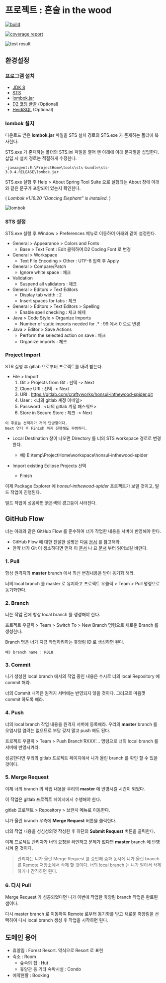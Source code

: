 # 프로젝트 : 혼술 in the wood 

[![build](https://gitlab.com/craftyworks/honsul-inthewood-spider/badges/master/build.svg)](https://craftyworks.gitlab.io/honsul-inthewood-spider/)

[![coverage report](https://gitlab.com/craftyworks/honsul-inthewood-spider/badges/master/coverage.svg)](https://craftyworks.gitlab.io/honsul-inthewood-spider/jacoco/)

![test result](https://craftyworks.gitlab.io/honsul-inthewood-spider/test-result.svg)
## 환경설정

### 프로그램 설치
- [JDK 8](http://www.oracle.com/technetwork/java/javase/downloads/jdk8-downloads-2133151.html)
- [STS](https://spring.io/tools)
- [lombok.jar](https://projectlombok.org/download)
- [D2 코딩 글꼴](https://github.com/naver/d2codingfont) (Optional)
- [HeidiSQL](https://www.heidisql.com/) (Optional)

### lombok 설치

다운로드 받은 **lombok.jar** 파일을 STS 설치 경로의 STS.exe 가 존재하는 폴더에 복사한다.

STS.exe 가 존재하는 폴더의 STS.ini 파일을 열어 맨 아래에 아래 문자열을 삽입한다. 삽입 시 설치 경로는 적절하게 수정한다.

```
-javaagent:E:\ProjectHome\tools\sts-bundle\sts-3.9.4.RELEASE\lombok.jar
```

STS.exe 실행 후 Help > About Spring Tool Suite 으로 실행되는 About 창에 아래와 같은 문구가 포함되어 있는지 확인한다.

( *Lombok v1.16.20 "Dancing Elephant" is installed.* )

![lombok](https://projectlombok.org/img/eclipse-about.png)

### STS 설정

STS.exe 실행 후 Window > Preferences 메뉴로 이동하여 아래와 같이 설정한다.

- General > Appearance > Colors and Fonts
  - Base > Text Font : Edit 클릭하여 D2 Coding Font 로 변경
- General > Workspace
  - Text File Encoding > Other : UTF-8 입력 후 Apply
- General > Compare/Patch
  - Ignore white space : 체크
- Validation
  - Suspend all validators : 체크
- General > Editors > Text Editors
  - Display tab width : 2
  - Insert spaces for tabs : 체크
- General > Editors > Text Editors > Spelling
  - Enable spell checking : 체크 해제
- Java > Code Style > Organize Imports
  - Number of static imports needed for .* : 99 에서 0 으로 변경
- Java > Editor > Save Actions
  - Perform the selected action on save : 체크
  - Organize imports : 체크
  
### Project Import

STR 실행 후 gitlab 으로부터 프로젝트를 내려 받는다.

- File > Import
  1. Git > Projects from Git : 선택 -> Next
  2. Clone URI : 선택 -> Next
  3. URI : https://gitlab.com/craftyworks/honsul-inthewood-spider.git
  4. User : <너의 gitlab 계정 이메일>
  5. Password : <너의 gitlab 계정 패스워드>
  6. Store in Secure Store : 체크 -> Next

```
이 후로는 선택지가 거의 단방향이다. 
Next 연타 후 Finish 까지 진행해도 무방하다.
```
   
- Local Destination 창이 나오면 Directory 를 너의 STS workspace 경로로 변경한다.
  - 예) E:\temp\ProjectHome\workspace\honsul-inthewood-spider
  
- Import existing Eclipse Projects 선택
  - Finish

이제 Package Explorer 에 *honsul-inthewood-spider* 프로젝트가 보일 것이고, 빌드 작업이 진행된다. 

빌드 작업이 성공하면 붉은색의 경고등이 사라진다.

## GitHub Flow

너는 아래와 같은 GitHub Flow 를 준수하여 너가 작업한 내용을 서버에 반영해야 한다.

- GitHub Flow 에 대한 친절한 설명은 다음 [문서](https://guides.github.com/introduction/flow/) 를 참고해라.
- 만약 너가 Git 이 생소하다면 먼저 이 [문서](https://backlog.com/git-tutorial/kr/) 나 요 [문서](https://git-scm.com/book/ko/v2) 부터 읽어보길 바란다.

### 1. Pull

항상 원격지의 **master** branch 에서 최신 변경내용을 받아 동기화 해라.

너의 local branch 를 master 로 유지하고 프로젝트 우클릭 > Team > Pull 명령으로 동기화한다.

### 2. Branch

너는 작업 전에 항상 local branch 를 생성해야 한다.

프로젝트 우클릭 > Team > Switch To > New Branch 명령으로 새로운 Branch 를 생성한다.

Branch 명은 너가 지금 작업하려하는 휴양림 ID 로 생성하면 된다.

```
예) branch name : R018
```

### 3. Commit

니가 생성한 local branch 에서의 작업 중인 내용은 수시로 너의 local Repository 에 commit 해라.

너의 Commit 내역은 원격지 서버에는 반영되지 않을 것이다. 그러므로 마음껏 commit 하도록 해라.

### 4. Push 

너의 local branch 작업 내용을 원격지 서버에 등록해라. 우리의 **master** branch 를 오염시킬 염려는 없으므로 부담 갖지 말고 push 해도 된다.

프로젝트 우클릭 > Team > Push Branch'RXXX'... 명령으로 너의 local branch 를 서버에 반영시켜라.

성공한다면 우리의 gitlab 프로젝트 페이지에서 니가 올린 branch 를 확인 할 수 있을 것이다.

### 5. Merge Request

이제 너의 branch 의 작업 내용을 우리의 **master** 에 반영시킬 시간이 되었다.

이 작업은 gitlab 프로젝트 페이지에서 수행해야 한다.

gitlab 프로젝트 > Repository > 브랜치 메뉴로 이동한다.

니가 올린 branch 우측에 **Merge Request** 버튼을 클릭한다.

너의 작업 내용을 성심성의껏 작성한 후 하단의 **Submit Request** 버튼을 클릭한다.

이제 프로젝트 관리자가 너의 요청을 확인하고 문제가 없다면 **master** branch 에 반영시켜 줄 것이다.

> 관리자는 니가 올린 Merge Request 를 승인해 줌과 동시에 니가 올린 branch 를 Remote 저장소에서 삭제 할 것이다. 너의 local branch 는 니가 알아서 삭제하거나 간직하면 된다.

### 6. 다시 Pull

Merge Request 가 성공되었다면 니가 이번에 작업한 휴양림 branch 작업은 완료된 샘이다. 

다시 master branch 로 이동하여 Remote 로부터 동기화를 받고 새로운 휴양림을 선택하여 다시 local branch 생성 후 작업을 시작하면 된다.

## 도메인 용어

- 휴양림 : Forest Resort. 약식으로 Resort 로 표현
- 숙소 : Room
  - 숲속의 집 : Hut
  - 휴양관 등 기타 숙박시설 : Condo
- 예약현황 : Booking
